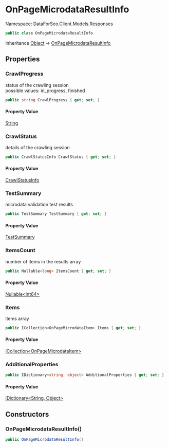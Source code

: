 # OnPageMicrodataResultInfo

Namespace: DataForSeo.Client.Models.Responses

```csharp
public class OnPageMicrodataResultInfo
```

Inheritance [Object](https://docs.microsoft.com/en-us/dotnet/api/system.object) → [OnPageMicrodataResultInfo](./dataforseo.client.models.responses.onpagemicrodataresultinfo.md)

## Properties

### **CrawlProgress**

status of the crawling session
 <br>possible values: in_progress, finished

```csharp
public string CrawlProgress { get; set; }
```

#### Property Value

[String](https://docs.microsoft.com/en-us/dotnet/api/system.string)<br>

### **CrawlStatus**

details of the crawling session

```csharp
public CrawlStatusInfo CrawlStatus { get; set; }
```

#### Property Value

[CrawlStatusInfo](./dataforseo.client.models.crawlstatusinfo.md)<br>

### **TestSummary**

microdata validation test results

```csharp
public TestSummary TestSummary { get; set; }
```

#### Property Value

[TestSummary](./dataforseo.client.models.testsummary.md)<br>

### **ItemsCount**

number of items in the results array

```csharp
public Nullable<long> ItemsCount { get; set; }
```

#### Property Value

[Nullable&lt;Int64&gt;](https://docs.microsoft.com/en-us/dotnet/api/system.nullable-1)<br>

### **Items**

items array

```csharp
public ICollection<OnPageMicrodataItem> Items { get; set; }
```

#### Property Value

[ICollection&lt;OnPageMicrodataItem&gt;](https://docs.microsoft.com/en-us/dotnet/api/system.collections.generic.icollection-1)<br>

### **AdditionalProperties**

```csharp
public IDictionary<string, object> AdditionalProperties { get; set; }
```

#### Property Value

[IDictionary&lt;String, Object&gt;](https://docs.microsoft.com/en-us/dotnet/api/system.collections.generic.idictionary-2)<br>

## Constructors

### **OnPageMicrodataResultInfo()**

```csharp
public OnPageMicrodataResultInfo()
```
